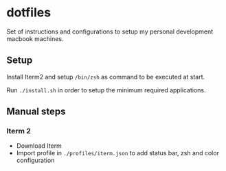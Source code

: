 # dotfiles
Set of instructions and configurations to setup my personal development macbook machines.


## Setup
Install Iterm2 and setup `/bin/zsh` as command to be executed at start.

Run `./install.sh` in order to setup the minimum required applications.


## Manual steps

### Iterm 2

 - Download Iterm
 - Import profile in `./profiles/iterm.json` to add status bar, zsh and color configuration